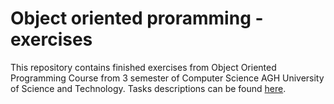 # Object oriented proramming - exercises
This repository contains finished exercises from Object Oriented Programming Course from 3 semester of Computer Science AGH University of Science and Technology. Tasks descriptions can be found [here](https://github.com/jagodakurosad/PO_2024_PN1500_KUROSAD/tree/main/Labs).
